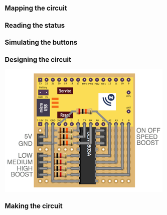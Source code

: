 ## Mapping the circuit

## Reading the status

## Simulating the buttons

## Designing the circuit

![Fritzing Mockup](hardware/mockup.png)

## Making the circuit
